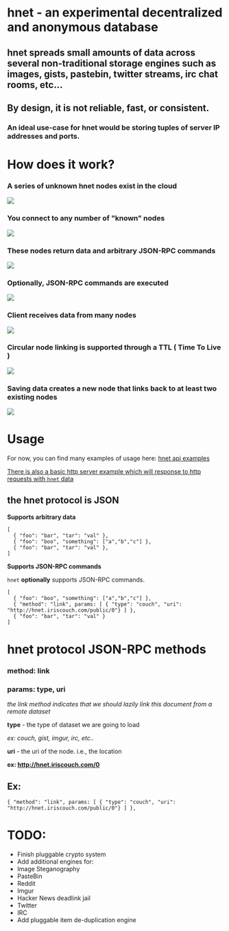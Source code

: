 # hnet - an experimental decentralized and anonymous database

## hnet spreads small amounts of data across several non-traditional storage engines such as images, gists, pastebin, twitter streams, irc chat rooms, etc...

## By design, it is not reliable, fast, or consistent. 

### An ideal use-case for hnet would be storing tuples of server IP addresses and ports.

# How does it work?

### A series of unknown hnet nodes exist in the cloud

<img src="https://github.com/hookio/hnet/raw/master/diagrams/hnet1/hnet-client.png"></img>

### You connect to any number of "known" nodes

<img src="https://github.com/hookio/hnet/raw/master/diagrams/hnet1/top-level-nodes.png"></img>

### These nodes return data and arbitrary JSON-RPC commands

<img src="https://github.com/hookio/hnet/raw/master/diagrams/hnet1/client-query-node.png"></img>

### Optionally, JSON-RPC commands are executed

<img src="https://github.com/hookio/hnet/raw/master/diagrams/hnet1/JSON-RPC-Commands.png"></img>

### Client receives data from many nodes

<img src="https://github.com/hookio/hnet/raw/master/diagrams/hnet1/client-many-nodes.png"></img>

### Circular node linking is supported through a TTL ( Time To Live )

<img src="https://github.com/hookio/hnet/raw/master/diagrams/hnet1/circular-propigation.png"></img>

### Saving data creates a new node that links back to at least two existing nodes

<img src="https://github.com/hookio/hnet/raw/master/diagrams/hnet1/saving-data.png"></img>

# Usage

For now, you can find many examples of usage here: <a href="https://github.com/hookio/hnet/tree/master/examples/">hnet api examples</a>

<a href="https://github.com/hookio/hnet/tree/master/examples/sample-hnet-application/server.js">There is also a basic http server example which will response to http requests with `hnet` data</a>

## the hnet protocol is JSON

**Supports arbitrary data**

```
[
  { "foo": "bar", "tar": "val" },
  { "foo": "boo", "something": ["a","b","c"] },
  { "foo": "bar", "tar": "val" },
]
```

**Supports JSON-RPC commands**

`hnet` **optionally** supports JSON-RPC commands.

```
[
  { "foo": "boo", "something": ["a","b","c"] },
  { "method": "link", params: [ { "type": "couch", "uri": "http://hnet.iriscouch.com/public/0"} ] },
  { "foo": "bar", "tar": "val" }
]
```

# hnet protocol JSON-RPC methods

### method: link
### params: type, uri

*the link method indicates that we should lazily link this document from a remote dataset*

**type** - the type of dataset we are going to load

*ex: couch, gist, imgur, irc, etc..*

**uri** - the uri of the node. i.e., the location

**ex: http://hnet.iriscouch.com/0**

## Ex: 

    { "method": "link", params: [ { "type": "couch", "uri": "http://hnet.iriscouch.com/public/0"} ] },



# TODO:

- Finish pluggable crypto system
- Add additional engines for:
 - Image Steganography
 - PasteBin
 - Reddit
 - Imgur
 - Hacker News deadlink jail
 - Twitter
 - IRC
- Add pluggable item de-duplication engine
